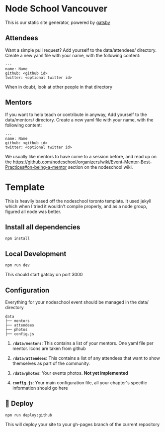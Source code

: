 # Node School Vancouver

This is our static site generator, powered by [gatsby](https://www.gatsbyjs.org)

## Attendees

Want a simple pull request? Add yourself to the data/attendees/ directory. Create a new yaml file with your name, with the following content:

```
---
name: Name
github: <github id>
twitter: <optional twitter id>
```

When in doubt, look at other people in that directory

## Mentors

If you want to help teach or contribute in anyway, Add yourself to the data/mentors/ directory. Create a new yaml file with your name, with the following content:

```
---
name: Name
github: <github id>
twitter: <optional twitter id>
```

We usually like mentors to have come to a session before, and read up on the https://github.com/nodeschool/organizers/wiki/Event-Mentor-Best-Practices#on-being-a-mentor section on the nodeschool wiki.

# Template

This is heavily based off the nodeschool toronto template. It used jekyll which when I tried it wouldn't compile properly, and as a node group, figured all node was better.

## Install all dependencies

```
npm install
```

## Local Development

```
npm run dev
```

This should start gatsby on port 3000

## Configuration

Everything for your nodeschool event should be managed in the data/ directory


    data
    ├── mentors
    ├── attendees
    ├── photos
    ├── config.js

1.  **`/data/mentors`**: This contains a list of your mentors. One yaml file per mentor. Icons are taken from github

2.  **`/data/attendees`**: This contains a list of any attendees that want to show themselves as part of the community.

3.  **`/data/photos`**: Your events photos. **Not yet implemented**

5.  **`config.js`**: Your main configuration file, all your chapter's specific information should go here

## 💫 Deploy

```
npm run deploy:github
```

This will deploy your site to your gh-pages branch of the current repository

